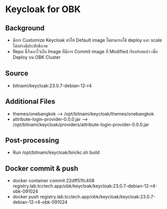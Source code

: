 # Keycloak for OBK

## Background
- มีการ Customize Keycloak ทำให้ Default image ไม่สามารถใช้ deploy และ scale ได้อย่างมีประสิทธิภาพ
- Repo นี้จึงเอาไว้เก็บ Image ที่มีการ Commit image ที่ Modified เรียบร้อยแล้ว เพื่อ Deploy บน OBK Cluster

## Source
- bitnami/keycloak:23.0.7-debian-12-r4

## Additional Files
- themes/onebangkok --> /opt/bitnami/keycloak/themes/onebangkok
- attribute-login-provider-0.0.0.jar --> /opt/bitnami/keycloak/providers/attribute-login-provider-0.0.0.jar

## Post-processing
- Run /opt/bitnami/keycloak/bin/kc.sh build

## Docker commit & push
- docker container commit 22dff51fc408 registry.lab.tcctech.app/obk/keycloak/keycloak:23.0.7-debian-12-r4-obk-091024
- docker push registry.lab.tcctech.app/obk/keycloak/keycloak:23.0.7-debian-12-r4-obk-091024